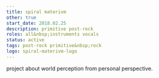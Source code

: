 ```yaml
---
title: spiral materivm
other: true
start_date: 2018.02.25
description: primitive post-rock
roles: all&nbsp;instruments vocals
status: active
tags: post-rock primitive&nbsp;rock
logo: spiral-materivm-logo
---
```


project about world perception from personal perspective.
